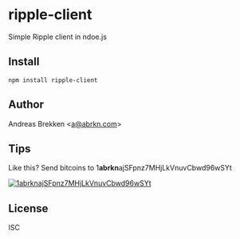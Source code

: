 ripple-client
===

Simple Ripple client in ndoe.js

Install
---

`npm install ripple-client`

Author
---

Andreas Brekken &lt;<a href="mailto:a@abrkn.com">a@abrkn.com</a>&gt;

Tips
---

Like this? Send bitcoins to 1<b>abrkn</b>ajSFpnz7MHjLkVnuvCbwd96wSYt

[![1abrknajSFpnz7MHjLkVnuvCbwd96wSYt](https://chart.googleapis.com/chart?chs=100x100&chld=L|0&cht=qr&chl=bitcoin:1abrknajSFpnz7MHjLkVnuvCbwd96wSYt)](https://chart.googleapis.com/chart?chs=200x200&chld=L|0&cht=qr&chl=bitcoin:1abrknajSFpnz7MHjLkVnuvCbwd96wSYt)

License
---

ISC
